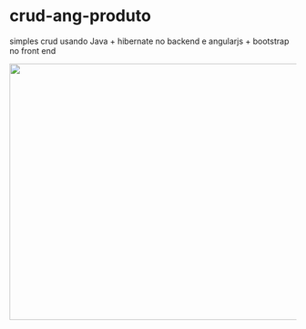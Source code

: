 # crud-ang-produto

simples crud usando Java + hibernate no backend e angularjs + bootstrap no front end

<img src="https://github.com/loiane/ionic2-pokedex/blob/master/crud-ng-produtos-.gif" width="650" height="450" />


